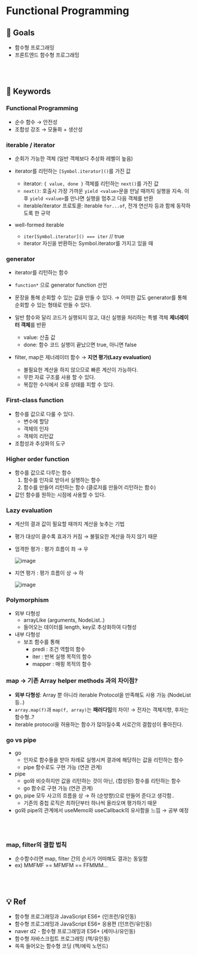 # Functional Programming

## 🎯 Goals

- 함수형 프로그래밍
- 프론트엔드 함수형 프로그래밍

<br />
<br />

## 🔎 Keywords

### Functional Programming

- 순수 함수 → 안전성
- 조합성 강조 → 모듈화 + 생산성

### iterable / iterator

- 순회가 가능한 객체 (일반 객체보다 추상화 레벨이 높음)
- iterator를 리턴하는 `[Symbol.iterator]()`를 가진 값

  - iterator: `{ value, done }` 객체를 리턴하는 `next()`를 가진 값
  - `next()`: 호출시 가장 가까운 `yield <value>`문을 만날 때까지 실행을 지속. 이후 `yield <value>`를 만나면 실행을 멈추고 다음 객체를 반환
  - iterable/iterator 프로토콜: iterable `for...of`, 전개 연산자 등과 함께 동작하도록 한 규약

- well-formed iterable
  - `iter[Symbol.iterator]() === iter` // true
  - iterator 자신을 반환하는 Symbol.iterator를 가지고 있을 때

### generator

- iterator를 리턴하는 함수
- `function*` 으로 generator function 선언
- 문장을 통해 순회할 수 있는 값을 만들 수 있다. → 어떠한 값도 generator를 통해 순회할 수 있는 형태로 만들 수 있다.

- 일반 함수와 달리 코드가 실행되지 않고, 대신 실행을 처리하는 특별 객체 **제너레이터 객체**를 반환

  - value: 산출 값
  - done: 함수 코드 실행이 끝났으면 true, 아니면 false

- filter, map은 제너레이터 함수 → **지연 평가(Lazy evaluation)**
  - 불필요한 계산을 하지 않으므로 빠른 계산이 가능하다.
  - 무한 자료 구조를 사용 할 수 있다.
  - 복잡한 수식에서 오류 상태를 피할 수 있다.

### First-class function

- 함수를 값으로 다룰 수 있다.
  - 변수에 할당
  - 객체의 인자
  - 객체의 리턴값
- 조합성과 추상화의 도구

### Higher order function

- 함수를 값으로 다루는 함수
  1. 함수를 인자로 받아서 실행하는 함수
  2. 함수를 만들어 리턴하는 함수 (클로저를 만들어 리턴하는 함수)
- 값인 함수를 원하는 시점에 사용할 수 있다.

### Lazy evaluation

- 계산의 결과 값이 필요할 때까지 계산을 늦추는 기법
- 평가 대상이 클수록 효과가 커짐 → 불필요한 계산을 하지 않기 때문
- 엄격한 평가 : 평가 흐름이 좌 → 우

  ![image](https://user-images.githubusercontent.com/43740455/181026935-da7d53c5-8df7-469b-afa6-3d218e76c401.png)

- 지연 평가 : 평가 흐름이 상 → 하

  ![image](https://user-images.githubusercontent.com/43740455/181026996-03c9da29-a641-4ee8-bb5c-37944acf5d63.png)

### Polymorphism

- 외부 다형성
  - arrayLike (arguments, NodeList..)
  - 들어오는 데이터를 length, key로 추상화하여 다형성
- 내부 다형성
  - 보조 함수를 통해
    - predi : 조건 역할의 함수
    - iter : 반복 실행 목적의 함수
    - mapper : 매핑 목적의 함수

### map → 기존 Array helper methods 과의 차이점?

- **외부 다형성**: Array 뿐 아니라 iterable Protocol을 만족해도 사용 가능 (NodeList 등..)
- `array.map(f)`과 `map(f, array)`는 **패러다임**의 차이! → 전자는 객체지향, 후자는 함수형..?
- iterable protocol을 허용하는 함수가 많아질수록 서로간의 결합성이 좋아진다.

### go vs pipe

- go
  - 인자로 함수들을 받아 차례로 실행시켜 결과에 해당하는 값을 리턴하는 함수
  - pipe 함수로도 구현 가능 (연관 관계)
- pipe
  - go와 비슷하지만 값을 리턴하는 것이 아닌, (합성된) 함수를 리턴하는 함수
  - go 함수로 구현 가능 (연관 관계)
- go, pipe 모두 사고의 흐름을 상 → 하 (순방향)으로 만들어 준다고 생각함..
  - 기존의 중첩 로직은 최하단부터 하나씩 올라오며 평가하기 때문
- go와 pipe의 관계에서 useMemo와 useCallback의 유사함을 느낌 → 공부 예정

<br />
<br />

### map, filter의 결합 법칙

- 순수함수라면 map, filter 간의 순서가 어떠해도 결과는 동일함
- ex) MMFMF == MFMFM == FFMMM...

<br />
<br />

## 💡 Ref

- 함수형 프로그래밍과 JavaScript ES6+ (인프런/유인동)
- 함수형 프로그래밍과 JavaScript ES6+ 응용편 (인프런/유인동)
- naver d2 - 함수형 프로그래밍과 ES6+ (세미나/유인동)
- 함수형 자바스크립트 프로그래밍 (책/유인동)
- 쏙쏙 들어오는 함수형 코딩 (책/에릭 노먼드)
